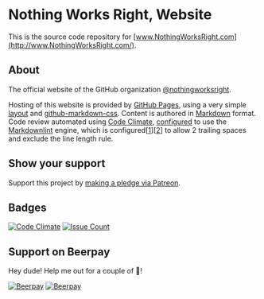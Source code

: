 # Nothing Works Right, Website  

This is the  source code repository for [www.NothingWorksRight.com](http://www.NothingWorksRight.com/).  

## About  

The official website of the GitHub organization [@nothingworksright](https://github.com/nothingworksright).  

Hosting of this website is provided by [GitHub Pages](https://pages.github.com/), using a very simple [layout](https://github.com/nothingworksright/nothingworksright.github.io/blob/master/_layouts/default.html) and [github-markdown-css](https://github.com/sindresorhus/github-markdown-css). Content is authored in [Markdown](https://daringfireball.net/projects/markdown/syntax) format. Code review automated using [Code Climate](https://codeclimate.com/github/nothingworksright/nothingworksright.github.io), [configured](https://github.com/nothingworksright/nothingworksright.github.io/blob/master/.codeclimate.yml) to use the [Markdownlint](https://github.com/mivok/markdownlint) engine, which is configured[[1](https://github.com/nothingworksright/nothingworksright.github.io/blob/master/.mdlrc)][[2](https://github.com/nothingworksright/nothingworksright.github.io/blob/master/.mdlstyle.rb)] to allow 2 trailing spaces and exclude the line length rule.

## Show your support  

Support this project by [making a pledge via Patreon](https://www.Patreon.com/jmg1138).  

## Badges  

[![Code Climate](https://codeclimate.com/github/nothingworksright/nothingworksright.github.io/badges/gpa.svg)](https://codeclimate.com/github/nothingworksright/nothingworksright.github.io) [![Issue Count](https://codeclimate.com/github/nothingworksright/nothingworksright.github.io/badges/issue_count.svg)](https://codeclimate.com/github/nothingworksright/nothingworksright.github.io)  

## Support on Beerpay
Hey dude! Help me out for a couple of :beers:!

[![Beerpay](https://beerpay.io/nothingworksright/nothingworksright.github.io/badge.svg?style=beer-square)](https://beerpay.io/nothingworksright/nothingworksright.github.io)  [![Beerpay](https://beerpay.io/nothingworksright/nothingworksright.github.io/make-wish.svg?style=flat-square)](https://beerpay.io/nothingworksright/nothingworksright.github.io?focus=wish)
